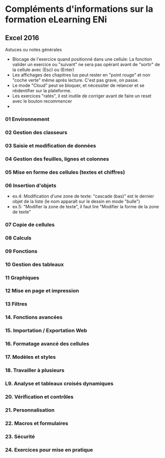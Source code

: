 # Compléments d'informations sur la formation eLearning ENi
## Excel 2016
Astuces ou notes générales
* Blocage de l'exercice quand positionné dans une cellule: La fonction valider un exercice ou "suivant" ne sera pas opérant avant de "sortir" de la cellule avec (Esc) ou (Enter)
* Les affichages des chapitres lus peut rester en "point rouge" et non "coche verte" même après lecture. C'est pas grave, on passe.
* Le mode "Cloud" peut se bloquer, et nécessiter de relancer et se réidentifier sur la plateforme.
* Les exercices "ratés", il est inutile de corriger avant de faire un reset avec le bouton recommencer
* 

### 01 Environnement 
### 02 Gestion des classeurs 
### 03 Saisie et modification de données 
### 04 Gestion des feuilles, lignes et colonnes 
### 05 Mise en forme des cellules (textes et chiffres) 

### 06 Insertion d'objets
* ex.4: Modification d'une zone de texte: "cascade (bas)" est le dernier objet de la liste (le nom apparaît sur le dessin en mode "bulle")
* ex.5: "Modifier la zone de texte", il faut lire "Modifier la forme de la zone de texte"

### 07 Copie de cellules 
### 08 Calculs 
### 09 Fonctions 
### 10 Gestion des tableaux 
### 11 Graphiques 
### 12 Mise en page et impression 
### 13 Filtres 
### 14. Fonctions avancées 
### 15. Importation / Exportation Web 
### 16. Formatage avancé des cellules 
### 17. Modèles et styles 
### 18. Travailler à plusieurs 
### L9. Analyse et tableaux croisés dynamiques 
### 20. Vérification et contrôles 
### 21. Personnalisation 
### 22. Macros et formulaires 
### 23. Sécurité 
### 24. Exercices pour mise en pratique 
